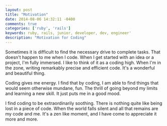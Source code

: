 ```yaml
---
layout: post
title: "Motivation"
date: 2014-08-06 14:32:11 -0400
comments: true
categories: ['ruby', 'rails']
keywords: ruby, rails, junior, developer, dev, engineer'
description: "Motivation for Coding"
---
```


Sometimes it is difficult to find the necessary drive to complete tasks.
That doesn't happen to me when I code.
When I get started with an idea or a project, I'm fully immersed.
I like to think of it as a coding high.
When I'm in the zone, writing remarkably precise and efficient code.
It's a wonderful and beautiful thing.<!-- more --><br>

Coding gives me energy.
I find that by coding, I am able to find things that would seem otherwise mundane, fun.
The thrill of going beyond my limits and learning a new skill.
It just puts me in a good mood.<br>

I find coding to be extraordinarily soothing.
There is nothing quite like being lost in a piece of code.
When the world falls silent and all that remains are my code and me.
It's a zen like moment, and I have come to appreciate it more and more.

